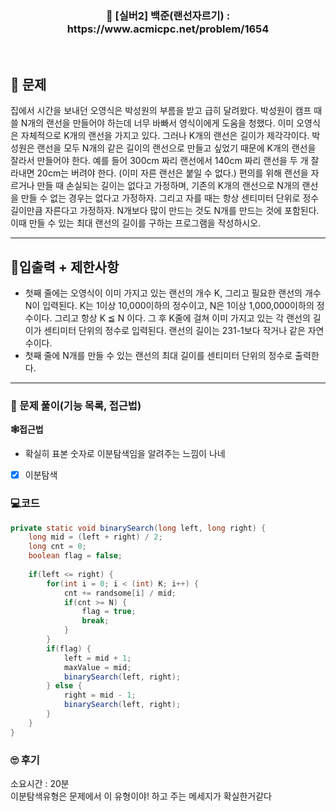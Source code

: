 <h3 align="center"> 
    📢  [실버2] 백준(랜선자르기) : https://www.acmicpc.net/problem/1654
</h3>

<br>

## 🚀 문제

집에서 시간을 보내던 오영식은 박성원의 부름을 받고 급히 달려왔다. 박성원이 캠프 때 쓸 N개의 랜선을 만들어야 하는데 너무 바빠서 영식이에게 도움을 청했다.
이미 오영식은 자체적으로 K개의 랜선을 가지고 있다. 그러나 K개의 랜선은 길이가 제각각이다. 박성원은 랜선을 모두 N개의 같은 길이의 랜선으로 만들고 싶었기 때문에 K개의 랜선을 잘라서 만들어야 한다. 예를 들어 300cm 짜리 랜선에서 140cm 짜리 랜선을 두 개 잘라내면 20cm는 버려야 한다. (이미 자른 랜선은 붙일 수 없다.)
편의를 위해 랜선을 자르거나 만들 때 손실되는 길이는 없다고 가정하며, 기존의 K개의 랜선으로 N개의 랜선을 만들 수 없는 경우는 없다고 가정하자. 그리고 자를 때는 항상 센티미터 단위로 정수길이만큼 자른다고 가정하자. N개보다 많이 만드는 것도 N개를 만드는 것에 포함된다. 이때 만들 수 있는 최대 랜선의 길이를 구하는 프로그램을 작성하시오.

---

## 🚦입출력 + 제한사항

- 첫째 줄에는 오영식이 이미 가지고 있는 랜선의 개수 K, 그리고 필요한 랜선의 개수 N이 입력된다. K는 1이상 10,000이하의 정수이고, N은 1이상 1,000,000이하의 정수이다. 그리고 항상 K ≦ N 이다. 그 후 K줄에 걸쳐 이미 가지고 있는 각 랜선의 길이가 센티미터 단위의 정수로 입력된다. 랜선의 길이는 231-1보다 작거나 같은 자연수이다.
- 첫째 줄에 N개를 만들 수 있는 랜선의 최대 길이를 센티미터 단위의 정수로 출력한다.

---

### 📜 문제 풀이(기능 목록, 접근법)
**🕸접근법**
- 확실히 표본 숫자로 이분탐색임을 알려주는 느낌이 나네

- [x] 이분탐색

### 💻코드

```java
private static void binarySearch(long left, long right) {
	long mid = (left + right) / 2;
	long cnt = 0;
	boolean flag = false;
	
	if(left <= right) {
		for(int i = 0; i < (int) K; i++) {
			cnt += randsome[i] / mid;
			if(cnt >= N) {
				flag = true;
				break;
			}
		}
		if(flag) {
			left = mid + 1;
			maxValue = mid;
			binarySearch(left, right);
		} else {
			right = mid - 1;
			binarySearch(left, right);
		}
	}
}
```

### 🙄 후기
소요시간 : 20분  <br>
이분탐색유형은 문제에서 이 유형이야! 하고 주는 메세지가 확실한거같다